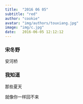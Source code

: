 ```yaml
---
title:  "2016 06 05"
subtitle: "red"
author: "cookie"
avatar: "img/authors/touxiang.jpg"
image: "img/c.jpg"
date:   2016-06-05 12:12:12
---
```


### 宋冬野
安河桥

### 我知道
那些夏天

就像你一样回不来